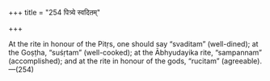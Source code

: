 +++
title = "254 पित्र्ये स्वदितम्"

+++

At the rite in honour of the Pitṛs, one should say “svaditam” (well-dined); at the Goṣṭha, “suśṛtam” (well-cooked); at the Ābhyudayika rite, “sampannam” (accomplished); and at the rite in honour of the gods, “rucitam” (agreeable).—(254)